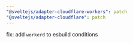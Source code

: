 ```yaml
---
"@sveltejs/adapter-cloudflare-workers": patch
"@sveltejs/adapter-cloudflare": patch
---
```


fix: add `workerd` to esbuild conditions
